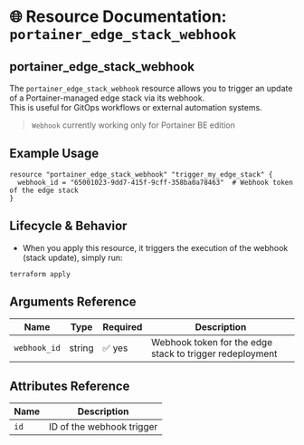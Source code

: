 # 🌐 Resource Documentation: `portainer_edge_stack_webhook`

## portainer_edge_stack_webhook
The `portainer_edge_stack_webhook` resource allows you to trigger an update of a Portainer-managed edge stack via its webhook.  
This is useful for GitOps workflows or external automation systems.

> `Webhook` currently working only for Portainer BE edition

## Example Usage
```hcl
resource "portainer_edge_stack_webhook" "trigger_my_edge_stack" {
  webhook_id = "65001023-9dd7-415f-9cff-358ba0a78463"  # Webhook token of the edge stack
}
```
## Lifecycle & Behavior
- When you apply this resource, it triggers the execution of the webhook (stack update), simply run:
```hcl
terraform apply
```

## Arguments Reference
| Name          | Type   | Required | Description                                                    |
|---------------|--------|----------|----------------------------------------------------------------|
| `webhook_id`  | string | ✅ yes   | Webhook token for the edge stack to trigger redeployment            |

## Attributes Reference
| Name | Description              |
|------|--------------------------|
| `id` | ID of the webhook trigger|
